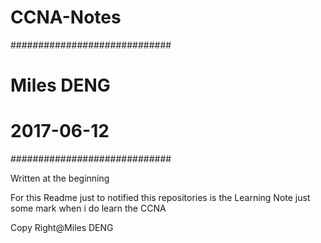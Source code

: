 # CCNA-Notes

#############################
#        Miles DENG         #
#        2017-06-12         #
#############################

Written at the beginning

For this Readme just to notified this repositories is the Learning Note
just some mark when i do learn the CCNA

Copy Right@Miles DENG
